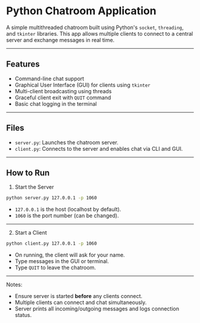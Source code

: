 # Python Chatroom Application

A simple multithreaded chatroom built using Python's `socket`, `threading`, and `tkinter` libraries. This app allows multiple clients to connect to a central server and exchange messages in real time.

---

## Features

- Command-line chat support
- Graphical User Interface (GUI) for clients using `tkinter`
- Multi-client broadcasting using threads
- Graceful client exit with `QUIT` command
- Basic chat logging in the terminal

---

## Files

- `server.py`: Launches the chatroom server.
- `client.py`: Connects to the server and enables chat via CLI and GUI.

---

## How to Run

1. Start the Server

```bash
python server.py 127.0.0.1 -p 1060
```

- `127.0.0.1` is the host (localhost by default).
- `1060` is the port number (can be changed).

---

2. Start a Client

```bash
python client.py 127.0.0.1 -p 1060
```

- On running, the client will ask for your name.
- Type messages in the GUI or terminal.
- Type `QUIT` to leave the chatroom.

---
Notes:
- Ensure server is started **before** any clients connect.
- Multiple clients can connect and chat simultaneously.
- Server prints all incoming/outgoing messages and logs connection status.
